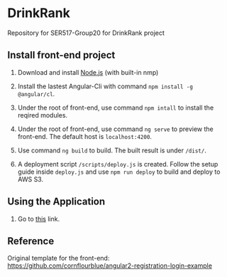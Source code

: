 # DrinkRank
Repository for SER517-Group20 for DrinkRank project

## Install front-end project

1. Download and install [Node.js](https://nodejs.org/en/download) (with built-in nmp) 

2. Install the lastest Angular-Cli with command `npm install -g @angular/cl`.

3. Under the root of front-end, use command `npm intall` to install the reqired modules.

4. Under the root of front-end, use command `ng serve` to preview the front-end.
   The default host is `localhost:4200`.

5. Use command `ng build` to build. The built result is under `/dist/`.

6. A deployment script `/scripts/deploy.js` is created. 
   Follow the setup guide inside `deploy.js` and use `npm run deploy` to build and deploy to AWS S3.

## Using the Application

1. Go to [this](http://drink-rank-dev.s3-website-us-west-2.amazonaws.com/) link.

## Reference
Original template for the front-end:
https://github.com/cornflourblue/angular2-registration-login-example

